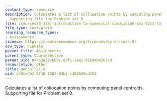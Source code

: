 ```yaml
---
content_type: resource
description: Calculates a list of collocation points by computing panel centroids.
  Supporting file for Problem set 8.
file: /courses/6-336j-introduction-to-numerical-simulation-sma-5211-fall-2003/c49ce9b25f38126204b1c4898d5cd753_gencolloc.m
file_type: text/plain
learning_resource_types:
- Assignments
license: https://creativecommons.org/licenses/by-nc-sa/4.0/
ocw_type: OCWFile
parent_title: Assignments
parent_type: CourseSection
parent_uid: 07a53e32-68bc-d0f1-3aa5-4168ebe767ad
resourcetype: Other
title: gencolloc.m
uid: c49ce9b2-5f38-1262-04b1-c4898d5cd753
---
```

Calculates a list of collocation points by computing panel centroids. Supporting file for Problem set 8.